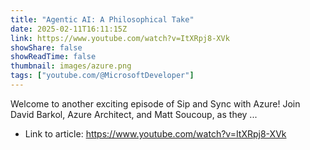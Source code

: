 ```yaml
---
title: "Agentic AI: A Philosophical Take"
date: 2025-02-11T16:11:15Z
link: https://www.youtube.com/watch?v=ItXRpj8-XVk
showShare: false
showReadTime: false
thumbnail: images/azure.png
tags: ["youtube.com/@MicrosoftDeveloper"]
---
```

Welcome to another exciting episode of Sip and Sync with Azure! Join David Barkol, Azure Architect, and Matt Soucoup, as they ...

- Link to article: https://www.youtube.com/watch?v=ItXRpj8-XVk